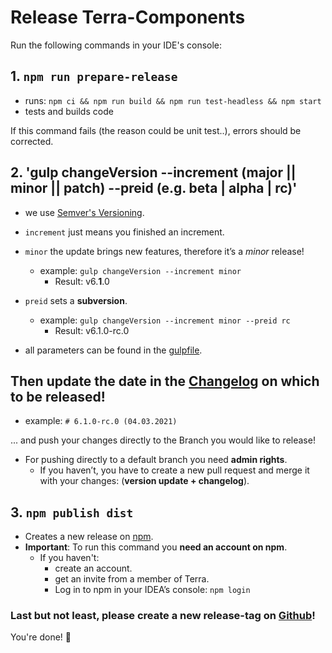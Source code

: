 # Release Terra-Components

Run the following commands in your IDE's console:

## 1. `npm run prepare-release`

-   runs: `npm ci && npm run build && npm run test-headless && npm start`
-   tests and builds code

If this command fails (the reason could be unit test..), errors should be corrected.

## 2. 'gulp changeVersion --increment (major || minor || patch) --preid (e.g. beta | alpha | rc)'

-   we use [Semver's Versioning](https://semver.org/).

-   `increment` just means you finished an increment.
-   `minor` the update brings new features, therefore it’s a _minor_ release!
    -   example: `gulp changeVersion --increment minor`
        -   Result: v6.**1**.0
-   `preid` sets a **subversion**.
    -   example: `gulp changeVersion --increment minor --preid rc`
        -   Result: v6.1.0-rc.0
-   all parameters can be found in the [gulpfile](https://github.com/plentymarkets/terra-components/blob/6.X.X/gulpfile.js#L129).

## Then update the date in the [Changelog](https://github.com/plentymarkets/terra-components/blob/6.X.X/CHANGELOG.md) on which to be released!

-   example: `# 6.1.0-rc.0 (04.03.2021)`

... and push your changes directly to the Branch you would like to release!

-   For pushing directly to a default branch you need **admin rights**.
    -   If you haven’t, you have to create a new pull request and merge it with your changes: (**version update + changelog**).

## 3. `npm publish dist`

-   Creates a new release on [npm](https://www.npmjs.com/package/@plentymarkets/terra-components).
-   **Important**: To run this command you **need an account on npm**.
    -   If you haven't:
        -   create an account.
        -   get an invite from a member of Terra.
        -   Log in to npm in your IDEA’s console: `npm login`

### Last but not least, please create a new release-tag on [Github](https://github.com/plentymarkets/terra-components/releases)!

You're done! 🥳
